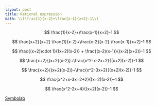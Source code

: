 ```yaml
---
layout: post
title: Rational expression
math: \\(\frac{1}{x-2}+\frac{x-1}{x+2}-1\\)
---
```


$$
\frac{1}{x-2}+\frac{x-1}{x+2}-1
$$

$$
\frac{x+2}{x+2} \frac{1}{x-2}+\frac{x-2}{x-2} \frac{x-1}{x+2}-1
$$

$$
\frac{(x+2)\cdot 1}{(x+2)(x-2)} + \frac{(x-2)(x-1)}{(x-2)(x+2)}-1
$$

$$
\frac{x+2}{(x+2)(x-2)}+\frac{x^2-x-2x+2}{(x+2)(x-2)}-1
$$

$$
\frac{x+2}{(x+2)(x-2)}+\frac{x^2-3x+2}{(x+2)(x-2)}-1
$$

$$
\frac{x^2+x-3x+2+2}{(x+2)(x-2)}-1
$$

$$
\frac{x^2-2x+4}{(x+2)(x-2)}-1
$$



[Symbolab](/assets/symbolab/rationalA.pdf)